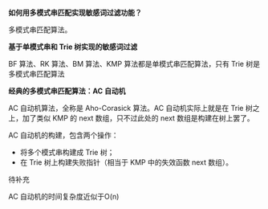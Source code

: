 **如何用多模式串匹配实现敏感词过滤功能？**

多模式串匹配算法。

**基于单模式串和 Trie 树实现的敏感词过滤**

BF 算法、RK 算法、BM 算法、KMP 算法都是单模式串匹配算法，只有 Trie 树是多模式串匹配算法

**经典的多模式串匹配算法：AC 自动机**

AC 自动机算法，全称是 Aho-Corasick 算法。AC 自动机实际上就是在 Trie 树之上，加了类似 KMP 的 next 数组，只不过此处的 next 数组是构建在树上罢了。

AC 自动机的构建，包含两个操作：

- 将多个模式串构建成 Trie 树；
- 在 Trie 树上构建失败指针（相当于 KMP 中的失效函数 next 数组）。

待补充

AC 自动机的时间复杂度近似于O(n)